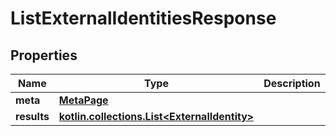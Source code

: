 
# ListExternalIdentitiesResponse

## Properties
Name | Type | Description | Notes
------------ | ------------- | ------------- | -------------
**meta** | [**MetaPage**](MetaPage.md) |  | 
**results** | [**kotlin.collections.List&lt;ExternalIdentity&gt;**](ExternalIdentity.md) |  | 



